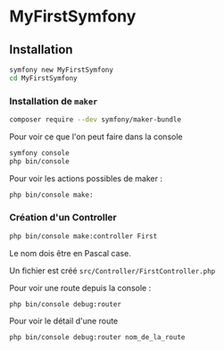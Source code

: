 # MyFirstSymfony

## Installation

```bash
symfony new MyFirstSymfony
cd MyFirstSymfony
```

### Installation de `maker`

```bash
composer require --dev symfony/maker-bundle
```

Pour voir ce que l'on peut faire dans la console

```bash
symfony console
php bin/console
```

Pour voir les actions possibles de maker :

```bash
php bin/console make:
```

### Création d'un Controller

```bash
php bin/console make:controller First
```
Le nom dois être en Pascal case.

Un fichier est créé `src/Controller/FirstController.php`

Pour voir une route depuis la console :

    php bin/console debug:router

Pour voir le détail d'une route

    php bin/console debug:router nom_de_la_route

